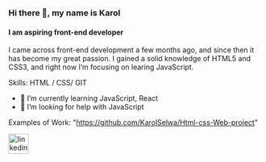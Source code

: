 ### Hi there 👋, my name is Karol
#### I am aspiring front-end developer
I came across front-end development a few months ago, and since then it has become my great passion. I gained a solid knowledge of HTML5 and CSS3, and right now I’m focusing on learing JavaScript.

Skills: HTML / CSS/ GIT

- 🌱 I’m currently learning JavaScript, React 
- 🤔 I’m looking for help with JavaScript 

Examples of Work:
"https://github.com/KarolSelwa/Html-css-Web-project"

[<img src='https://cdn.jsdelivr.net/npm/simple-icons@3.0.1/icons/linkedin.svg' alt='linkedin' height='40'>](https://www.linkedin.com/in/https://www.linkedin.com/in/karol-selwa-a8aab8232//)  

